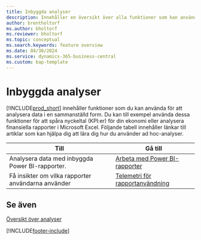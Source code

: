 ```yaml
---
title: Inbyggda analyser
description: Innehåller en översikt över alla funktioner som kan användas för analysuppgifter i Business Central-produkten.
author: brentholtorf
ms.author: bholtorf
ms.reviewer: bholtorf
ms.topic: conceptual
ms.search.keywords: feature overview
ms.date: 04/30/2024
ms.service: dynamics-365-business-central
ms.custom: bap-template
---
```

# <a name="built-in-analytics"></a>Inbyggda analyser

[!INCLUDE[prod_short](includes/prod_short.md)] innehåller funktioner som du kan använda för att analysera data i en sammanställd form. Du kan till exempel använda dessa funktioner för att spåra nyckeltal (KPI:er) för din ekonomi eller analysera finansiella rapporter i Microsoft Excel. Följande tabell innehåller länkar till artiklar som kan hjälpa dig att lära dig hur du använder ad hoc-analyser.

| Till | Gå till |
| --- | --- |
|Analysera data med inbyggda Power BI-rapporter. | [Arbeta med Power BI-rapporter](across-working-with-powerbi.md) |
|Få insikter om vilka rapporter användarna använder| [Telemetri för rapportanvändning](/dynamics365/business-central/dev-itpro/administration/telemetry-reports-trace)|

## <a name="see-also"></a>Se även

[Översikt över analyser](reports-bi-reporting.md)

[!INCLUDE[footer-include](includes/footer-banner.md)]
